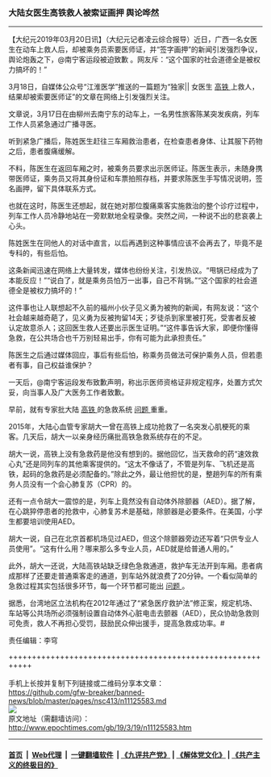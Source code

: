 ### 大陆女医生高铁救人被索证画押 舆论哗然
------------------------

<p>
 【大纪元2019年03月20日讯】（大纪元记者凌云综合报导）近日，广西一名女医生在动车上救人后，却被乘务员索要医师证，并“签字画押”的新闻引发强烈争议，舆论炮轰之下，@南宁客运段被迫致歉 。网友斥：“这个国家的社会道德全是被权力搞坏的！”
</p>
<p>
 3月18日，自媒体公众号“江淮医学”推送的一篇题为“独家|| 女医生
 <a href="http://www.epochtimes.com/gb/tag/%E9%AB%98%E9%93%81.html">
  高铁
 </a>
 上救人，结果却被索要医师证”的文章在网络上引发强烈关注。
</p>
<p>
 文章说，3月17日在由柳州去南宁东的动车上，一名男性旅客陈某突发疾病，列车工作人员紧急通过广播寻医。
</p>
<p>
 听到紧急广播后，陈姓医生赶往三车厢救治患者，在检查患者身体、让其服下药物之后，患者腹痛缓解。
</p>
<p>
 不料，陈医生在返回车厢之时，被乘务员要求出示医师证。陈医生表示，未随身携带医师证，乘务员又将其身份证和车票拍照存档，并要求陈医生手写情况说明，签名画押，留下具体联系方式。
</p>
<p>
 也就在这时，陈医生还想起，就在她对那位腹痛乘客实施救治的整个诊疗过程中，列车工作人员冷静地站在一旁默默地全程录像。突然之间，一种说不出的悲哀袭上心头。
</p>
<p>
 陈姓医生在同他人的对话中直言，以后再遇到这种事情应该不会再去了，毕竟不是专科的，有些后怕。
</p>
<p>
 这条新闻迅速在网络上大量转发，媒体也纷纷关注，引发热议。“甩锅已经成为了本能反应！”“说白了，就是乘务员怕万一出事，自己不背锅。”“这个国家的社会道德全是被权力搞坏的！”
</p>
<p>
 这件事也让人联想起不久前的福州小伙子见义勇为被拘的新闻，有网友说：“这个社会越来越奇葩了，见义勇为反被拘留14天；歹徒杀到家里被打死，受害者反被认定故意杀人；这回医生救人还要出示医生证明。”“这件事告诉大家，即便你懂得急救，在公共场合也千万别轻易出手，你有可能为此承担责任。”
</p>
<p>
 陈医生之后通过媒体回应，事后有些后怕，称乘务员做法可保护乘务人员，但若患者有事，自己权益谁保护？
</p>
<p>
 一天后，@南宁客运段发布致歉声明，称出示医师资格证非规定程序，处置方式欠妥，向当事人及广大医务工作者致歉。
</p>
<p>
 早前，就有专家批大陆
 <a href="http://www.epochtimes.com/gb/tag/%E9%AB%98%E9%93%81.html">
  高铁
 </a>
 的急救系统
 <a href="http://www.epochtimes.com/gb/tag/%E9%97%AE%E9%A2%98.html">
  问题
 </a>
 重重。
</p>
<p>
 2015年，大陆心血管专家胡大一曾在高铁上成功抢救了一名突发心肌梗死的乘客。几天后，胡大一以亲身经历痛批高铁急救系统存在的不足。
</p>
<p>
 胡大一说，高铁上没有急救药是他没有想到的。据他回忆，当天救命的药“速效救心丸”还是同列车的其他乘客提供的。“这太不像话了，不管是列车、飞机还是高铁，起码的急救药是必须配备的。”除此之外，最让他担忧的是，整趟列车的所有乘务人员没有一个会心肺复苏（CPR）的。
</p>
<p>
 还有一点令胡大一震惊的是，列车上竟然没有自动体外除颤器（AED）。据了解，在心跳猝停患者的抢救中，心肺复苏术是基础，除颤器是必要条件。在美国，小学生都要培训使用AED。
</p>
<p>
 胡大一说，自己在北京首都机场见过AED，但这个除颤器旁边还写着“只供专业人员使用”。“这有什么用？哪来那么多专业人员，AED就是给普通人用的。”
</p>
<p>
 此外，胡大一还说，大陆高铁站缺乏绿色急救通道，救护车无法开到车厢。患者病成那样了还要走普通乘客走的通道，到车站外就浪费了20分钟。一个看似简单的急救过程其实包括很多环节，每一个环节都可能出
 <a href="http://www.epochtimes.com/gb/tag/%E9%97%AE%E9%A2%98.html">
  问题
 </a>
 。
 <span class="Apple-converted-space">
 </span>
</p>
<p>
 据悉，台湾地区立法机构在2012年通过了“紧急医疗救护法”修正案，规定机场、车站等公共场所必须强制设置自动体外心脏电击去颤器（AED），民众协助急救则可免责，救人不再担心受罚，鼓励民众伸出援手，提高急救成功率。#
</p>
<p>
 责任编辑：李穹
</p>

+++++++++++++++++++++++++++++++++++++++++++++++++++++++++++<br/><br/>
手机上长按并复制下列链接或二维码分享本文章：<br/>
https://github.com/gfw-breaker/banned-news/blob/master/pages/nsc413/n11125583.md <br/>
<a href='https://github.com/gfw-breaker/banned-news/blob/master/pages/nsc413/n11125583.md'><img src='https://github.com/gfw-breaker/banned-news/blob/master/pages/nsc413/n11125583.md.png'/></a> <br/>
原文地址（需翻墙访问）：http://www.epochtimes.com/gb/19/3/19/n11125583.htm


------------------------
#### [首页](https://github.com/gfw-breaker/banned-news/blob/master/README.md) &nbsp;|&nbsp; [Web代理](https://github.com/labour-camp/helloworld) &nbsp;|&nbsp; [一键翻墙软件](https://github.com/gfw-breaker/nogfw/blob/master/README.md) &nbsp;| [《九评共产党》](https://github.com/gfw-breaker/9ping.md/blob/master/README.md#九评之一评共产党是什么) | [《解体党文化》](https://github.com/gfw-breaker/jtdwh.md/blob/master/README.md) | [《共产主义的终极目的》](https://github.com/gfw-breaker/gczydzjmd.md/blob/master/README.md)

